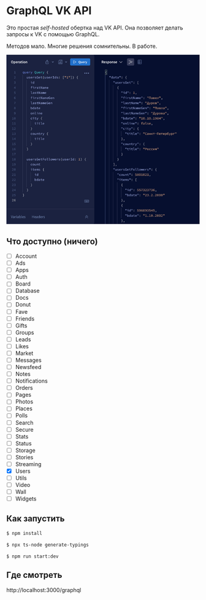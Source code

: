 # GraphQL VK API

Это простая _self-hosted_ обертка над VK API. 
Она позволяет делать запросы к VK с помощью GraphQL.

Методов мало. Многие решения сомнительны. В работе.

![readme.png](readme.png)

## Что доступно (ничего)

- [ ] Account
- [ ] Ads
- [ ] Apps
- [ ] Auth
- [ ] Board
- [ ] Database
- [ ] Docs
- [ ] Donut
- [ ] Fave
- [ ] Friends
- [ ] Gifts
- [ ] Groups
- [ ] Leads
- [ ] Likes
- [ ] Market
- [ ] Messages
- [ ] Newsfeed
- [ ] Notes
- [ ] Notifications
- [ ] Orders
- [ ] Pages
- [ ] Photos
- [ ] Places
- [ ] Polls
- [ ] Search
- [ ] Secure
- [ ] Stats
- [ ] Status
- [ ] Storage
- [ ] Stories
- [ ] Streaming
- [X] Users
- [ ] Utils
- [ ] Video
- [ ] Wall
- [ ] Widgets

## Как запустить

```shell
$ npm install
```

```shell
$ npx ts-node generate-typings
```

```shell
$ npm run start:dev
```

## Где смотреть

http://localhost:3000/graphql

